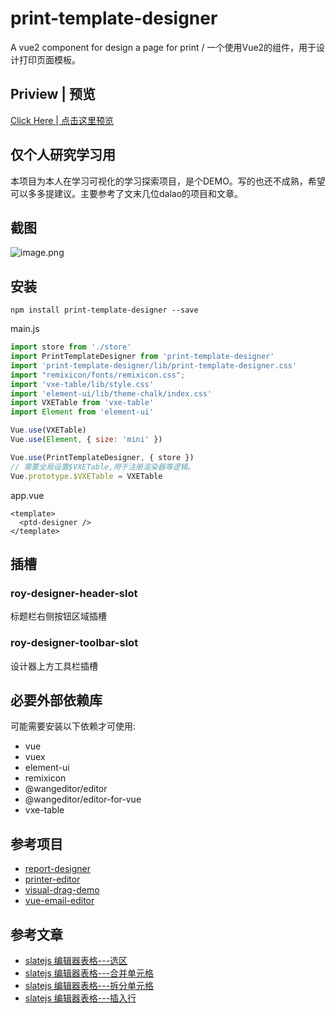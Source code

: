 # print-template-designer
A vue2 component for design a page for print / 一个使用Vue2的组件，用于设计打印页面模板。

## Priview | 预览

[Click Here | 点击这里预览](https://royians.github.io/print-template-designer/)

## 仅个人研究学习用

本项目为本人在学习可视化的学习探索项目，是个DEMO。写的也还不成熟，希望可以多多提建议。主要参考了文末几位dalao的项目和文章。

## 截图

![image.png](https://s2.loli.net/2022/10/21/nBx2zugcJZDYMIt.png)

## 安装

```shell
npm install print-template-designer --save
```

main.js

```javascript
import store from './store'
import PrintTemplateDesigner from 'print-template-designer'
import 'print-template-designer/lib/print-template-designer.css'
import "remixicon/fonts/remixicon.css";
import 'vxe-table/lib/style.css'
import 'element-ui/lib/theme-chalk/index.css'
import VXETable from 'vxe-table'
import Element from 'element-ui'

Vue.use(VXETable)
Vue.use(Element, { size: 'mini' })

Vue.use(PrintTemplateDesigner, { store })
// 需要全局设置$VXETable,用于注册渲染器等逻辑。
Vue.prototype.$VXETable = VXETable
```

app.vue
```vue
<template>
  <ptd-designer />
</template>
```

## 插槽

### roy-designer-header-slot

标题栏右侧按钮区域插槽

### roy-designer-toolbar-slot

设计器上方工具栏插槽

## 必要外部依赖库

可能需要安装以下依赖才可使用:

- vue
- vuex
- element-ui
- remixicon
- @wangeditor/editor
- @wangeditor/editor-for-vue
- vxe-table

## 参考项目

- [report-designer](https://github.com/xinglie/report-designer)
- [printer-editor](https://github.com/xinglie/printer-editor)
- [visual-drag-demo](https://github.com/woai3c/visual-drag-demo)
- [vue-email-editor](https://github.com/unlayer/vue-email-editor)

## 参考文章

- [slatejs 编辑器表格---选区](https://juejin.cn/post/7077766418841731108)
- [slatejs 编辑器表格---合并单元格](https://juejin.cn/post/7080046216259567646)
- [slatejs 编辑器表格---拆分单元格](https://juejin.cn/post/7080710896082747399)
- [slatejs 编辑器表格---插入行](https://juejin.cn/post/7118925563858780174)
